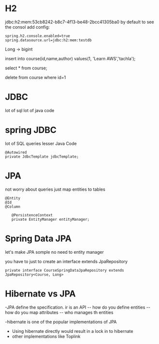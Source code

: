 # H2

jdbc:h2:mem:53cb8242-b8c7-4f13-be48-2bcc41305ba0
by default
to see the consol add config:
```
spring.h2.console.enabled=true
spring.datasource.url=jdbc:h2:mem:testdb

```
Long -> bigint

insert into course(id,name,author)
values(1, 'Learn AWS','tachla');

select * from course;

delete from course where id=1

# JDBC
lot of sql 
lot of java code

# spring JDBC
lot of SQL queries
lesser Java Code
```
@Autowired
private JdbcTemplate jdbcTemplate;
```

# JPA
not worry about queries
just map entities to tables

```
@Entity
@Id
@Column
 
   @PersistenceContext
   private EntityManager entityManager;

```

# Spring Data JPA
let's make JPA somple
no need to entity manager

you have to just to create an interface extends JpaRepository
```
private interface CourseSpringDataJpaRepository extends JpaRepository<Course, Long> 
```
# Hibernate vs JPA

-JPA define the specification. ir is an API
-- how do you define entities
-- how do you map attributes
-- who manages th entities

-hibernate is one of the popular implementations of JPA
- Using hibernate directly would result in a lock in to hibernate
- other implementations like Toplink